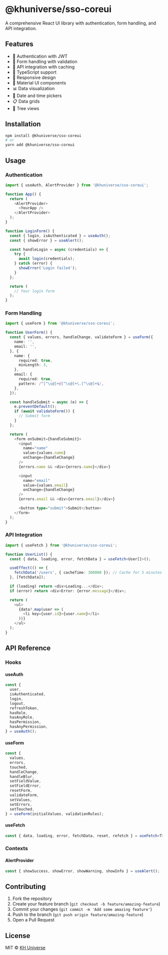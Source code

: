 # @khuniverse/sso-coreui

A comprehensive React UI library with authentication, form handling, and API integration.

## Features

- 🔐 Authentication with JWT
- 📝 Form handling with validation
- 🔄 API integration with caching
- 🚀 TypeScript support
- 📱 Responsive design
- 🎨 Material UI components
- 📊 Data visualization
- 📅 Date and time pickers
- 📋 Data grids
- 🌳 Tree views

## Installation

```bash
npm install @khuniverse/sso-coreui
# or
yarn add @khuniverse/sso-coreui
```

## Usage

### Authentication

```typescript
import { useAuth, AlertProvider } from '@khuniverse/sso-coreui';

function App() {
  return (
    <AlertProvider>
      <YourApp />
    </AlertProvider>
  );
}

function LoginForm() {
  const { login, isAuthenticated } = useAuth();
  const { showError } = useAlert();

  const handleLogin = async (credentials) => {
    try {
      await login(credentials);
    } catch (error) {
      showError('Login failed');
    }
  };

  return (
    // Your login form
  );
}
```

### Form Handling

```typescript
import { useForm } from '@khuniverse/sso-coreui';

function UserForm() {
  const { values, errors, handleChange, validateForm } = useForm({
    name: '',
    email: '',
  }, {
    name: {
      required: true,
      minLength: 3,
    },
    email: {
      required: true,
      pattern: /^[^\s@]+@[^\s@]+\.[^\s@]+$/,
    },
  });

  const handleSubmit = async (e) => {
    e.preventDefault();
    if (await validateForm()) {
      // Submit form
    }
  };

  return (
    <form onSubmit={handleSubmit}>
      <input
        name="name"
        value={values.name}
        onChange={handleChange}
      />
      {errors.name && <div>{errors.name}</div>}

      <input
        name="email"
        value={values.email}
        onChange={handleChange}
      />
      {errors.email && <div>{errors.email}</div>}

      <button type="submit">Submit</button>
    </form>
  );
}
```

### API Integration

```typescript
import { useFetch } from '@khuniverse/sso-coreui';

function UserList() {
  const { data, loading, error, fetchData } = useFetch<User[]>();

  useEffect(() => {
    fetchData('/users', { cacheTime: 300000 }); // Cache for 5 minutes
  }, [fetchData]);

  if (loading) return <div>Loading...</div>;
  if (error) return <div>Error: {error.message}</div>;

  return (
    <ul>
      {data?.map(user => (
        <li key={user.id}>{user.name}</li>
      ))}
    </ul>
  );
}
```

## API Reference

### Hooks

#### useAuth

```typescript
const {
  user,
  isAuthenticated,
  login,
  logout,
  refreshToken,
  hasRole,
  hasAnyRole,
  hasPermission,
  hasAnyPermission,
} = useAuth();
```

#### useForm

```typescript
const {
  values,
  errors,
  touched,
  handleChange,
  handleBlur,
  setFieldValue,
  setFieldError,
  resetForm,
  validateForm,
  setValues,
  setErrors,
  setTouched,
} = useForm(initialValues, validationRules);
```

#### useFetch

```typescript
const { data, loading, error, fetchData, reset, refetch } = useFetch<T>();
```

### Contexts

#### AlertProvider

```typescript
const { showSuccess, showError, showWarning, showInfo } = useAlert();
```

## Contributing

1. Fork the repository
2. Create your feature branch (`git checkout -b feature/amazing-feature`)
3. Commit your changes (`git commit -m 'Add some amazing feature'`)
4. Push to the branch (`git push origin feature/amazing-feature`)
5. Open a Pull Request

## License

MIT © [KH Universe](https://github.com/khuniverse)
